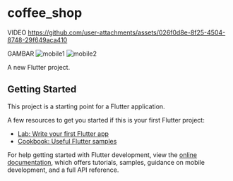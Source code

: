 # coffee_shop

VIDEO 
https://github.com/user-attachments/assets/026f0d8e-8f25-4504-8748-29f649aca410

GAMBAR
![mobile1](https://github.com/user-attachments/assets/693bf764-4869-47df-af6d-b37a629b3105)
![mobile2](https://github.com/user-attachments/assets/05c40d9b-dae3-461b-b9b0-9ab710bd4e72)

A new Flutter project.

## Getting Started

This project is a starting point for a Flutter application.

A few resources to get you started if this is your first Flutter project:

- [Lab: Write your first Flutter app](https://docs.flutter.dev/get-started/codelab)
- [Cookbook: Useful Flutter samples](https://docs.flutter.dev/cookbook)

For help getting started with Flutter development, view the
[online documentation](https://docs.flutter.dev/), which offers tutorials,
samples, guidance on mobile development, and a full API reference.
